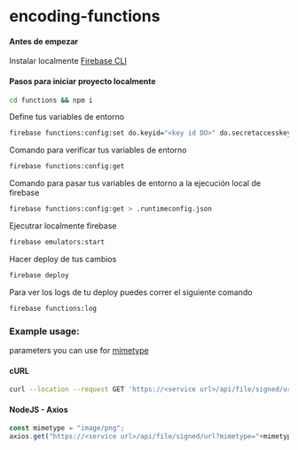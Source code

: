 # encoding-functions

#### Antes de empezar
Instalar localmente [Firebase CLI](https://firebase.google.com/docs/cli#install_the_firebase_cli)

#### Pasos para iniciar proyecto localmente

``` Bash
cd functions && npm i
```

Define tus variables de entorno
``` Bash
firebase functions:config:set do.keyid="<key id DO>" do.secretaccesskey="<secret key DO>" do.bucket="<bucket>" do.region="<sfo3 | nyc3 | ...>"
```
Comando para verificar tus variables de entorno
``` Bash
firebase functions:config:get
```
Comando para pasar tus variables de entorno a la ejecución local de firebase
``` Bash
firebase functions:config:get > .runtimeconfig.json
```

Ejecutrar localmente firebase
``` Bash
firebase emulators:start  
```

Hacer deploy de tus cambios
``` Bash
firebase deploy
```

Para ver los logs de tu deploy puedes correr el siguiente comando
``` Bash
firebase functions:log   
```


### Example usage: 
parameters you can use for [mimetype]('https://developer.mozilla.org/en-US/docs/Web/HTTP/Basics_of_HTTP/MIME_types')
#### cURL
``` Bash
curl --location --request GET 'https://<service url>/api/file/signed/url?mimetype=image/png'
```

#### NodeJS - Axios
``` JavaScript
const mimetype = "image/png";
axios.get("https://<service url>/api/file/signed/url?mimetype="+mimetype)
```
